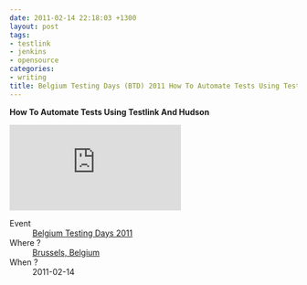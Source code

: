 ```yaml
---
date: 2011-02-14 22:18:03 +1300
layout: post
tags:
- testlink
- jenkins
- opensource
categories:
- writing
title: Belgium Testing Days (BTD) 2011 How To Automate Tests Using Testlink And Hudson
---
```


<strong>How To Automate Tests Using Testlink And Hudson</strong>

<div class='row'>
<div class="ui embed">
<iframe src="https://kinow.github.io/btd-2011/" frameborder="0" allowfullscreen></iframe>
</div>
</div>

<dl>
<dt>Event</dt>
<dd><a href="http://btdconf.org/">Belgium Testing Days 2011</a></dd>
<dt>Where ?</dt>
<dd><a href="https://www.google.co.nz/maps/place/Brussels,+Belgium/@50.838679,4.2933655,12z/data=!3m1!4b1!4m5!3m4!1s0x47c3c486740f9fff:0x10099ab2f4c8030!8m2!3d50.8503463!4d4.3517211">Brussels, Belgium</a></dd>
<dt>When ?</dt>
<dd>2011-02-14</dd>
</dl>
